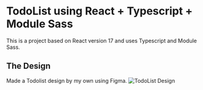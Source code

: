 # TodoList using React + Typescript +  Module Sass
This is a project based on React version 17 and uses Typescript and Module Sass. 

## The Design
Made a Todolist design by my own using Figma.
![TodoList Design](https://user-images.githubusercontent.com/42370712/119109053-cbdd4b80-ba5b-11eb-8c86-2998ca511952.png)